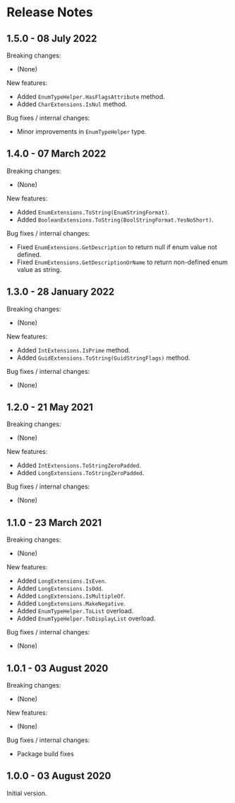 # Release Notes

## 1.5.0 - 08 July 2022

Breaking changes:
- (None)

New features:
- Added `EnumTypeHelper.HasFlagsAttribute` method.
- Added `CharExtensions.IsNul` method.

Bug fixes / internal changes:
- Minor improvements in `EnumTypeHelper` type.

## 1.4.0 - 07 March 2022

Breaking changes:
- (None)

New features:
- Added `EnumExtensions.ToString(EnumStringFormat)`.
- Added `BooleanExtensions.ToString(BoolStringFormat.YesNoShort)`.

Bug fixes / internal changes:
- Fixed `EnumExtensions.GetDescription` to return null if enum value not defined.
- Fixed `EnumExtensions.GetDescriptionOrName` to return non-defined enum value as string.

## 1.3.0 - 28 January 2022

Breaking changes:
- (None)

New features:
- Added `IntExtensions.IsPrime` method.
- Added `GuidExtensions.ToString(GuidStringFlags)` method.

Bug fixes / internal changes:
- (None)

## 1.2.0 - 21 May 2021

Breaking changes:
- (None)

New features:
- Added `IntExtensions.ToStringZeroPadded`.
- Added `LongExtensions.ToStringZeroPadded`.

Bug fixes / internal changes:
- (None)

## 1.1.0 - 23 March 2021

Breaking changes:
- (None)

New features:
- Added `LongExtensions.IsEven`.
- Added `LongExtensions.IsOdd`.
- Added `LongExtensions.IsMultipleOf`.
- Added `LongExtensions.MakeNegative`.
- Added `EnumTypeHelper.ToList` overload.
- Added `EnumTypeHelper.ToDisplayList` overload.

Bug fixes / internal changes:
- (None)

## 1.0.1 - 03 August 2020

Breaking changes:
- (None)

New features:
- (None)

Bug fixes / internal changes:
- Package build fixes

## 1.0.0 - 03 August 2020

Initial version.
